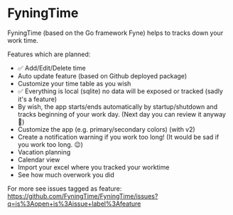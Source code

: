 # FyningTime

FyningTime (based on the Go framework Fyne) helps to tracks down your work time.  

Features which are planned:

* ✅ Add/Edit/Delete time
* Auto update feature (based on Github deployed package)
* Customize your time table as you wish
* ✅ Everything is local (sqlite) no data will be exposed or tracked (sadly it's a feature)
* By wish, the app starts/ends automatically by startup/shutdown and tracks beginning of your work day. (Next day you can review it anyway 😬)
* Customize the app (e.g. primary/secondary colors) (with v2)
* Create a notification warning if you work too long! (It would be sad if you work too long. 😉)
* Vacation planning
* Calendar view
* Import your excel where you tracked your worktime  
* See how much overwork you did

For more see issues tagged as feature: https://github.com/FyningTime/FyningTime/issues?q=is%3Aopen+is%3Aissue+label%3Afeature
